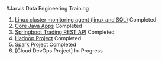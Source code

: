 #Jarvis Data Engineering Training
1. [Linux cluster monitoring agent (linux and SQL)](./linux_sql/README.md) Completed
2. [Core Java Apps](./core_java/README.md) Completed
3. [Springboot Trading REST API](./springboot/README.md) Completed
4. [Hadoop Project](./hadoop/README.md) Completed
5. [Spark Project](./spark/README.md) Completed
6. [Cloud DevOps Project] In-Progress
